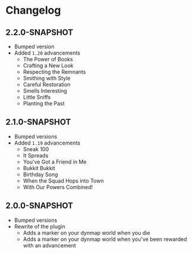 # Changelog

## 2.2.0-SNAPSHOT

- Bumped version
- Added `1.20` advancements
  - The Power of Books
  - Crafting a New Look
  - Respecting the Remnants
  - Smithing with Style
  - Careful Restoration
  - Smells Interesting
  - Little Sniffs
  - Planting the Past

## 2.1.0-SNAPSHOT

- Bumped versions
- Added `1.19` advancements
  - Sneak 100
  - It Spreads
  - You've Got a Friend in Me
  - Bukkit Bukkit
  - Birthday Song
  - When the Squad Hops into Town
  - With Our Powers Combined!

## 2.0.0-SNAPSHOT

- Bumped versions
- Rewrite of the plugin
  - Adds a marker on your dynmap world when you die
  - Adds a marker on your dynmap world when you've been rewarded with an advancement
